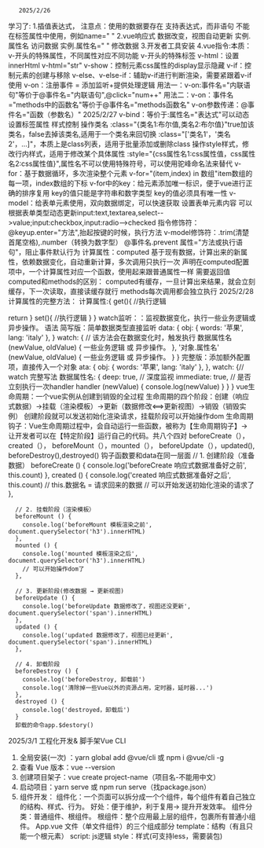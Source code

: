        2025/2/26
学习了:
1.插值表达式，
注意点：使用的数据要存在
支持表达式，而非语句
不能在标签属性中使用，例如name="  "
2.vue响应式
数据改变，视图自动更新
实例.属性名  访问数据
实例.属性名=" " 修改数据
3.开发者工具安装
4.vue指令:本质：v-开头的特殊属性，不同属性对应不同功能
v-开头的特殊标签
v-html：设置innerHtml
v-html="str"
v-show：控制元素css属性的display显示隐藏
v-if：控制元素的创建与移除
v-else、v-else-if：辅助v-if进行判断渲染，需要紧跟着v-if使用
v-on：注册事件 = 添加监听+提供处理逻辑
用法一：v-on:事件名="内联语句"等价于@事件名="内联语句",@click="num++"
用法二：v-on：事件名="methods中的函数名"等价于@事件名="methods函数名"
v-on参数传递：@事件名="函数（参数名）"
2025/2/27
v-bind：等价于:属性名="表达式"可以动态设置标签属性
样式控制
操作类名
:class="{类名1:布尔值,类名2:布尔值}"true加该类名，false去掉该类名,适用于一个类名来回切换
:class="['类名1'，'类名2'，...]"，本质上是class列表，适用于批量添加或删除class
操作style样式，修改行内样式，适用于修改某个具体属性
:style="{css属性名1:css属性值，css属性名2:css属性值}",属性名不可以使用特殊符号，可以使用驼峰命名法来替代
v-for：基于数据循环，多次渲染整个元素
v-for="(item,index) in 数组"item数组的每一项，index数组的下标
v-for中的key：给元素添加唯一标识，便于vue进行正确的排序复用
key的值只能是字符串和数字类型
key的值必须具有唯一性
v-model：给表单元素使用，双向数据绑定，可以快速获取 设置表单元素内容
可以根据表单类型动态更新input:text,textarea,select-->value;input:checkbox,input:radio-->checked
指令修饰符：
@keyup.enter="方法",抬起按键的时候，执行方法
v-model修饰符：.trim(清楚首尾空格),.number（转换为数字型）
@事件名.prevent 属性="方法或执行语句"，阻止事件默认行为
计算属性：computed
基于现有数据，计算出来的新属性，依赖数据变化，自动重新计算，多次调用只执行一次
声明在computed配置项中，一个计算属性对应一个函数，使用起来跟普通属性一样
需要返回值
computed和methods的区别：
computed有缓存，一旦计算出来结果，就会立刻缓存，下一次读取，直接读缓存就行
methods每次调用都会独立执行
2025/2/28
计算属性的完整方法：
计算属性:{
get(){
//执行逻辑

return
}
set(){
//执行逻辑
}
}
watch监听：：监视数据变化，执行一些业务逻辑或异步操作。
语法
简写版：简单数据类型直接监听
data: {
 obj: {
 words: '苹果',
 lang: 'italy'
 },
 }
watch: {
 // 该方法会在数据变化时，触发执行
数据属性名 (newValue, oldValue) {
一些业务逻辑 或 异步操作。
},
 '对象.属性名' (newValue, oldValue) {
一些业务逻辑 或 异步操作。
}
 }
 完整版：添加额外配置项，直接传入一个对象
 ata: {
 obj: {
 words: '苹果',
 lang: 'italy'
 },
 },
 watch: {// watch 完整写法
数据属性名: {
 deep: true, // 深度监视
immediate: true, // 是否立刻执行一次handler
 handler (newValue) {
 console.log(newValue)
 }
 }
 }
vue生命周期：一个vue实例从创建到销毁的全过程
生命周期的四个阶段：创建（响应式数据）->挂载（渲染模板）->更新（数据修改<==>更新视图）->销毁（销毁实例）
创建阶段就可以发送初始化渲染请求，挂载阶段可以开始操作dom
生命周期钩子：Vue生命周期过程中，会自动运行一些函数，被称为【生命周期钩子】→  让开发者可以在【特定阶段】运行自己的代码。共八个四对
beforeCreate（），created（）， beforeMount（），mounted（）， beforeUpdate（），updated(), beforeDestroy(),destroyed()
 钩子函数要和data在同一层面
      // 1. 创建阶段（准备数据）
      beforeCreate () {
        console.log('beforeCreate 响应式数据准备好之前', this.count)
      },
      created () {
        console.log('created 响应式数据准备好之后', this.count)
        // this.数据名 = 请求回来的数据
        // 可以开始发送初始化渲染的请求了
      },

      // 2. 挂载阶段（渲染模板）
      beforeMount () {
        console.log('beforeMount 模板渲染之前', document.querySelector('h3').innerHTML)
      },
      mounted () {
        console.log('mounted 模板渲染之后', document.querySelector('h3').innerHTML)
        // 可以开始操作dom了
      },

      // 3. 更新阶段(修改数据 → 更新视图)
      beforeUpdate () {
        console.log('beforeUpdate 数据修改了，视图还没更新', document.querySelector('span').innerHTML)
      },
      updated () {
        console.log('updated 数据修改了，视图已经更新', document.querySelector('span').innerHTML)
      },

      // 4. 卸载阶段
      beforeDestroy () {
        console.log('beforeDestroy, 卸载前')
        console.log('清除掉一些Vue以外的资源占用，定时器，延时器...')
      },
      destroyed () {
        console.log('destroyed，卸载后')
      }
      卸载的命令app.$destory()
2025/3/1
工程化开发& 脚手架Vue CLI
1. 全局安装(一次) ：yarn global add @vue/cli    或 npm i  @vue/cli  -g
2. 查看 Vue 版本：vue  --version
 3. 创建项目架子：vue  create  project-name（项目名-不能用中文）
4. 启动项目：yarn  serve  或 npm run serve（找package.json）
5. 组件开发：
 组件化：一个页面可以拆分成一个个组件，每个组件有着自己独立的结构、样式、行为。
好处：便于维护，利于复用→ 提升开发效率。
组件分类：普通组件、根组件。
根组件：整个应用最上层的组件，包裹所有普通小组件。
App.vue 文件（单文件组件）的三个组成部分
 template：结构（有且只能一个根元素）
script:   js逻辑
style：样式(可支持less，需要装包)
